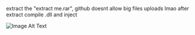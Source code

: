 extract the "extract me.rar", github doesnt allow big files uploads lmao
after extract compile .dll and inject

![Image Alt Text](https://preview.redd.it/no-fucking-way-v0-imsdd3wh1nta1.jpg?width=640&crop=smart&auto=webp&s=749426aefd6f596b5fd9fe89691332c039afda8a)

